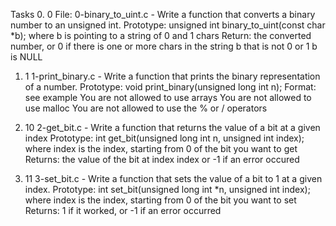Tasks
0. 0 
	File: 0-binary_to_uint.c - Write a function that converts a binary number to an unsigned int.
		Prototype: unsigned int binary_to_uint(const char *b);
		where b is pointing to a string of 0 and 1 chars
		Return: the converted number, or 0 if 
			there is one or more chars in the string b that is not 0 or 1
			b is NULL

1. 1 
	1-print_binary.c - Write a function that prints the binary representation of a number.
	Prototype: void print_binary(unsigned long int n);
	Format: see example
	You are not allowed to use arrays
	You are not allowed to use malloc
	You are not allowed to use the % or / operators

2. 10 
	2-get_bit.c - Write a function that returns the value of a bit at a given index
		Prototype: int get_bit(unsigned long int n, unsigned int index);
		where index is the index, starting from 0 of the bit you want to get
		Returns: the value of the bit at index index or -1 if an error occured	

3. 11 
	3-set_bit.c - Write a function that sets the value of a bit to 1 at a given index.
		Prototype: int set_bit(unsigned long int *n, unsigned int index);
		where index is the index, starting from 0 of the bit you want to set
		Returns: 1 if it worked, or -1 if an error occurred

